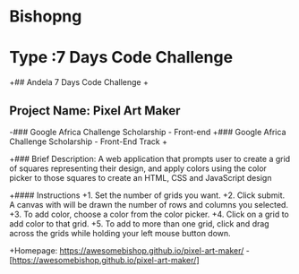 # Bishopng
# Type :7 Days Code Challenge
+## Andela 7 Days Code Challenge
+
 ## Project Name: Pixel Art Maker
 
-### Google Africa Challenge Scholarship - Front-end
+### Google Africa Challenge Scholarship - Front-End Track
+

+### Brief Description:
A web application that prompts user to create a grid of squares representing their design, and apply colors using the color picker to those squares to create an HTML, CSS and JavaScript design
 
+#### Instructions
+1. Set the number of grids you want.
+2. Click submit. A canvas with will be drawn the number of rows and columns you selected.
+3. To add color, choose a color from the color picker.
+4. Click on a grid to add color to that grid.
+5. To add to more than one grid, click and drag across the grids while holding your left mouse button down.

 +Homepage: https://awesomebishop.github.io/pixel-art-maker/
-[https://awesomebishop.github.io/pixel-art-maker/]

